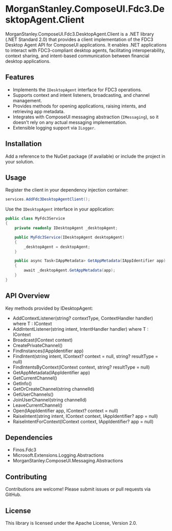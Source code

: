﻿# MorganStanley.ComposeUI.Fdc3.DesktopAgent.Client
MorganStanley.ComposeUI.Fdc3.DesktopAgent.Client is a .NET library (.NET Standard 2.0) that provides a client implementation of the FDC3 Desktop Agent API for ComposeUI applications.
It enables .NET applications to interact with FDC3-compliant desktop agents, facilitating interoperability, context sharing, and intent-based communication between financial desktop applications.

## Features
- Implements the `IDesktopAgent` interface for FDC3 operations.
- Supports context and intent listeners, broadcasting, and channel management.
- Provides methods for opening applications, raising intents, and retrieving app metadata.
- Integrates with ComposeUI messaging abstraction (`IMessaging`), so it doesn't rely on any actual messaging implementation.
- Extensible logging support via `ILogger`.

## Installation
Add a reference to the NuGet package (if available) or include the project in your solution.

## Usage
Register the client in your dependency injection container:
```csharp
services.AddFdc3DesktopAgentClient();
```

Use the `IDesktopAgent` interface in your application:
```csharp
public class MyFdc3Service
{
    private readonly IDesktopAgent _desktopAgent;

    public MyFdc3Service(IDesktopAgent desktopAgent)
    {
        _desktopAgent = desktopAgent;
    }

    public async Task<IAppMetadata> GetAppMetadata(IAppIdentifier app)
    {
        await _desktopAgent.GetAppMetadata(app);
    }
}
```

## API Overview
Key methods provided by IDesktopAgent:
- AddContextListener<T>(string? contextType, ContextHandler<T> handler) where T : IContext
- AddIntentListener<T>(string intent, IntentHandler<T> handler) where T : IContext
- Broadcast(IContext context)
- CreatePrivateChannel()
- FindInstances(IAppIdentifier app)
- FindIntent(string intent, IContext? context = null, string? resultType = null)
- FindIntentsByContext(IContext context, string? resultType = null)
- GetAppMetadata(IAppIdentifier app)
- GetCurrentChannel()
- GetInfo()
- GetOrCreateChannel(string channelId)
- GetUserChannels()
- JoinUserChannel(string channelId)
- LeaveCurrentChannel()
- Open(IAppIdentifier app, IContext? context = null)
- RaiseIntent(string intent, IContext context, IAppIdentifier? app = null)
- RaiseIntentForContext(IContext context, IAppIdentifier? app = null)

## Dependencies
- Finos.Fdc3
- Microsoft.Extensions.Logging.Abstractions
- MorganStanley.ComposeUI.Messaging.Abstractions

## Contributing
Contributions are welcome! Please submit issues or pull requests via GitHub.

## License
This library is licensed under the Apache License, Version 2.0.